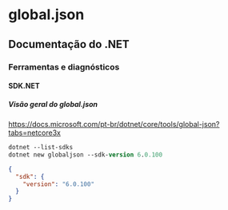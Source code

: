 # global.json

## Documentação do .NET

### Ferramentas e diagnósticos

#### SDK.NET

##### Visão geral do global.json

https://docs.microsoft.com/pt-br/dotnet/core/tools/global-json?tabs=netcore3x

```ps
dotnet --list-sdks
dotnet new globaljson --sdk-version 6.0.100
```

```json
{
  "sdk": {
    "version": "6.0.100"
  }
}
```
